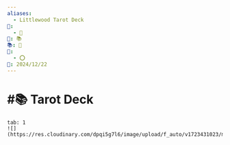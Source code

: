```yaml
---
aliases:
  - Littlewood Tarot Deck
📁:
  - 🔢
🔢: 📚
📚: 🎲
🔀:
  - ⭕
📅: 2024/12/22
---
```

# #📚 Tarot Deck

```tabs
tab: 1
![](https://res.cloudinary.com/dpqi5g7l6/image/upload/f_auto/v1723431023/m3b4g2zssjjzg5cw36hw.webp)
```